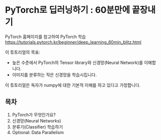 ﻿# PyTorch로 딥러닝하기 : 60분만에 끝장내기

PyTorch 홈페이지를 참고하여 PyTorch 학습
https://tutorials.pytorch.kr/beginner/deep_learning_60min_blitz.html

이 튜토리얼의 목표:

* 높은 수준에서 PyTorch의 Tensor library와 신경망(Neural Network)를 이해합니다.
* 이미지를 분류하는 작은 신경망을 학습시킵니다.

이 튜토리얼은 독자가 numpy에 대한 기본적 이해를 하고 있다고 가정합니다.

## 목차
1. PyTorch가 무엇인가요?
2. 신경망(Neural Networks)
3. 분류기(Classifier) 학습하기
4. Optional: Data Parallelism




